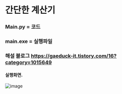 # 간단한 계산기
### Main.py = 코드
### main.exe = 실행파일
### 해설 블로그 https://gaeduck-it.tistory.com/16?category=1015649

#### 실행화면.
![image](https://user-images.githubusercontent.com/82009667/135588367-fee6786e-3ed2-402a-aff4-b3f8555a582d.png)
